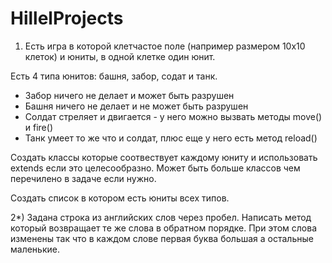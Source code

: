 # HillelProjects

1) Есть игра в которой клетчастое поле (например размером 10x10 клеток) и юниты, в одной клетке один юнит.

Есть 4 типа юнитов: башня, забор, содат и танк.

- Забор ничего не делает и может быть разрушен
- Башня ничего не делает и не может быть разрушен
- Солдат стреляет и двигается - у него можно вызвать методы move() и fire()
- Танк умеет то же что и солдат, плюс еще у него есть метод reload()

Создать классы которые соотвествует каждому юниту и использовать extends если это целесообразно. Может быть больше
классов чем перечилено в задаче если нужно.

Создать список в котором есть юниты всех типов.

2*) Задана строка из английских слов через пробел. Написать метод который возвращает те же слова в обратном порядке. При
этом слова изменены так что в каждом слове первая буква большая а остальные маленькие.
